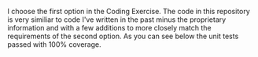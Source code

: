 I choose the first option in the Coding Exercise. The code in this repository is very similiar to code I've written in the past minus the proprietary 
information and with a few additions to more closely match the requirements of the second option. As you can see below the unit tests passed with 100% coverage.

